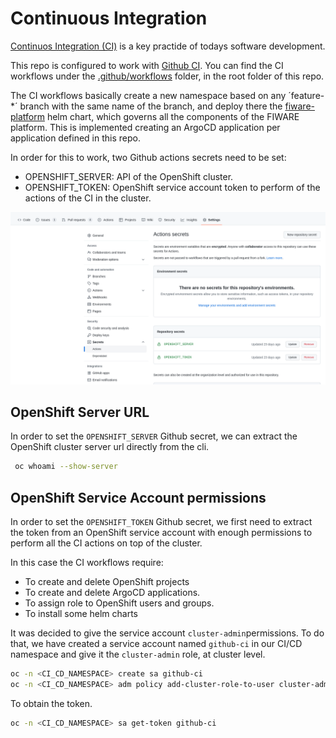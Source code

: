 # Continuous Integration

[Continuos Integration (CI)](https://openpracticelibrary.com/practice/continuous-integration/) is a key practide of todays software development.

This repo is configured to work with [Github CI](https://docs.github.com/en/actions/automating-builds-and-tests/about-continuous-integration). You can find the CI workflows under the [.github/workflows](../.github/workflows/) folder, in the root folder of this repo.

The CI workflows basically create a new namespace based on any ´feature-*´ branch with the same name of the branch,
and deploy there the [fiware-platform](../fiware-platform/) helm chart, which governs all the components of the FIWARE platform. This is implemented creating an ArgoCD application per application defined in this repo.

In order for this to work, two Github actions secrets need to be set:

* OPENSHIFT_SERVER: API of the OpenShift cluster.
* OPENSHIFT_TOKEN: OpenShift service account token to perform of the actions of the CI in the cluster.

![Github Actions Secrets](./images/github-secrets.png)

## OpenShift Server URL

In order to set the `OPENSHIFT_SERVER` Github secret, we can extract the OpenShift cluster server url directly from the cli.
```bash
 oc whoami --show-server
```

## OpenShift Service Account permissions

In order to set the `OPENSHIFT_TOKEN` Github secret, we first need to extract the token from an OpenShift service account with enough permissions to perform all the CI actions on top of the cluster.

In this case the CI workflows require:

* To create and delete OpenShift projects
* To create and delete ArgoCD applications.
* To assign role to OpenShift users and groups.
* To install some helm charts

It was decided to give the service account `cluster-admin`permissions. To do that, we have created a service account named
`github-ci` in our CI/CD namespace and give it the `cluster-admin` role, at cluster level.

```bash
oc -n <CI_CD_NAMESPACE> create sa github-ci
oc -n <CI_CD_NAMESPACE> adm policy add-cluster-role-to-user cluster-admin -z github-ci
```

To obtain the token.

```bash
oc -n <CI_CD_NAMESPACE> sa get-token github-ci
```